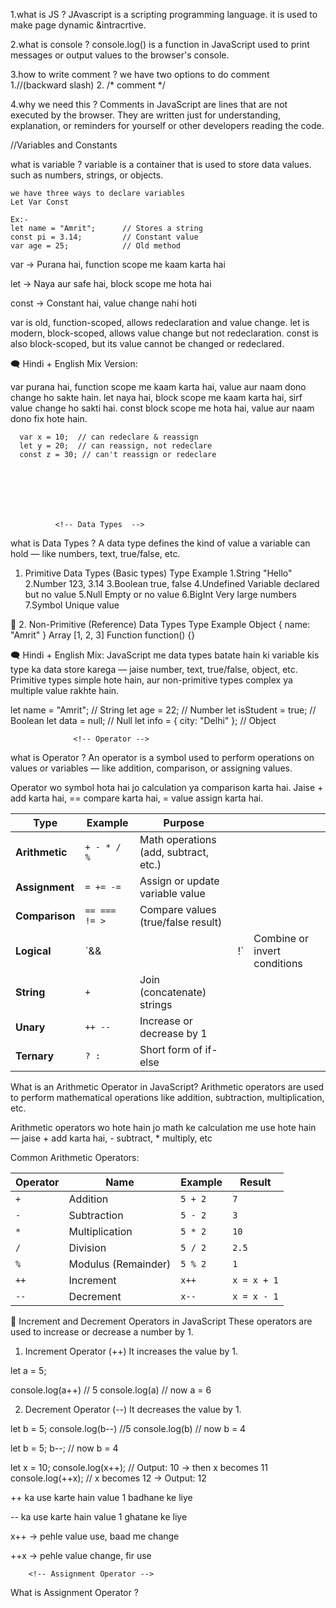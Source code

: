 1.what is JS ?
  JAvascript is a  scripting programming language. it is used to make page dynamic &intracrtive.

2.what is console ?
  console.log() is a function in JavaScript used to print messages or output values to the browser's console.

3.how to write comment ?
  we have two options to do comment  
  1.//(backward slash)
  2.  /*
        comment
    */

4.why we need this ?
  Comments in JavaScript are lines that are not executed by the browser. They are written just for understanding, explanation, or reminders for yourself or other developers reading the code.


  //Variables and Constants

  what is variable ?
    variable is a container that is used to store data values. such as numbers, strings, or objects.

    we have three ways to declare variables
    Let Var Const

    Ex:-
    let name = "Amrit";      // Stores a string
    const pi = 3.14;         // Constant value
    var age = 25;            // Old method


var → Purana hai, function scope me kaam karta hai

let → Naya aur safe hai, block scope me hota hai

const → Constant hai, value change nahi hoti



var is old, function-scoped, allows redeclaration and value change.
let is modern, block-scoped, allows value change but not redeclaration.
const is also block-scoped, but its value cannot be changed or redeclared.

🗨️ Hindi + English Mix Version:

var purana hai, function scope me kaam karta hai, value aur naam dono change ho sakte hain.
let naya hai, block scope me kaam karta hai, sirf value change ho sakti hai.
const block scope me hota hai, value aur naam dono fix hote hain.

      var x = 10;  // can redeclare & reassign
      let y = 20;  // can reassign, not redeclare
      const z = 30; // can't reassign or redeclare







              <!-- Data Types  -->

what is Data Types ?
  A data type defines the kind of value a variable can hold — like numbers, text, true/false, etc.


 1. Primitive Data Types (Basic types)
Type	Example
1.String	"Hello"
2.Number	123, 3.14
3.Boolean	true, false
4.Undefined	Variable declared but no value
5.Null	Empty or no value
6.BigInt	Very large numbers
7.Symbol	Unique value

🔸 2. Non-Primitive (Reference) Data Types
Type	Example
Object	{ name: "Amrit" }
Array	[1, 2, 3]
Function	function() {}

🗨️ Hindi + English Mix:
JavaScript me data types batate hain ki variable kis type ka data store karega — jaise number, text, true/false, object, etc.
Primitive types simple hote hain, aur non-primitive types complex ya multiple value rakhte hain.



let name = "Amrit";      // String
let age = 22;            // Number
let isStudent = true;    // Boolean
let data = null;         // Null
let info = { city: "Delhi" }; // Object




                  <!-- Operator -->
what is Operator ?
  An operator is a symbol used to perform operations on values or variables — like addition, comparison, or assigning values.


  Operator wo symbol hota hai jo calculation ya comparison karta hai.
Jaise + add karta hai, == compare karta hai, = value assign karta hai.


| Type           | Example       | Purpose                               |     |                              |
| -------------- | ------------- | ------------------------------------- | --- | ---------------------------- |
| **Arithmetic** | `+ - * / %`   | Math operations (add, subtract, etc.) |     |                              |
| **Assignment** | `= += -=`     | Assign or update variable value       |     |                              |
| **Comparison** | `== === != >` | Compare values (true/false result)    |     |                              |
| **Logical**    | \`&&          |                                       | !\` | Combine or invert conditions |
| **String**     | `+`           | Join (concatenate) strings            |     |                              |
| **Unary**      | `++ --`       | Increase or decrease by 1             |     |                              |
| **Ternary**    | `? :`         | Short form of if-else                 |     |                              |




What is an Arithmetic Operator in JavaScript?
Arithmetic operators are used to perform mathematical operations like addition, subtraction, multiplication, etc.

Arithmetic operators wo hote hain jo math ke calculation me use hote hain — jaise + add karta hai, - subtract, * multiply, etc

Common Arithmetic Operators:

| Operator | Name                | Example | Result      |
| -------- | ------------------- | ------- | ----------- |
| `+`      | Addition            | `5 + 2` | `7`         |
| `-`      | Subtraction         | `5 - 2` | `3`         |
| `*`      | Multiplication      | `5 * 2` | `10`        |
| `/`      | Division            | `5 / 2` | `2.5`       |
| `%`      | Modulus (Remainder) | `5 % 2` | `1`         |
| `++`     | Increment           | `x++`   | `x = x + 1` |
| `--`     | Decrement           | `x--`   | `x = x - 1` |



🔹 Increment and Decrement Operators in JavaScript
These operators are used to increase or decrease a number by 1.

1. Increment Operator (++)
It increases the value by 1.

let a = 5;

console.log(a++) // 5
console.log(a) // now a = 6



2. Decrement Operator (--)
It decreases the value by 1.

let b = 5;
console.log(b--) //5
console.log(b) // now b = 4


let b = 5;
b--;   // now b = 4


let x = 10;
console.log(x++); // Output: 10 → then x becomes 11
console.log(++x); // x becomes 12 → Output: 12


++ ka use karte hain value 1 badhane ke liye

-- ka use karte hain value 1 ghatane ke liye

x++ → pehle value use, baad me change

++x → pehle value change, fir use







        <!-- Assignment Operator -->

What is Assignment Operator ?

